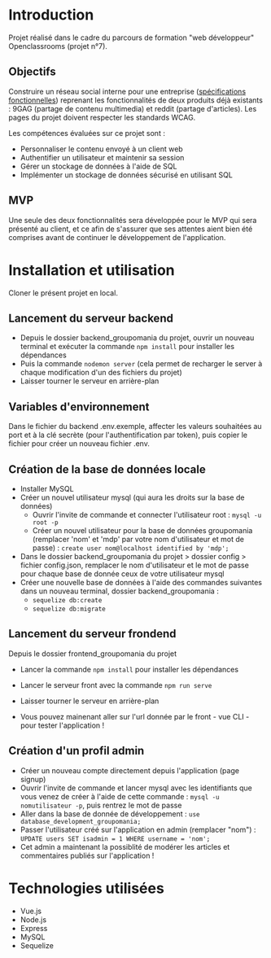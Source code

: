 # Introduction
Projet réalisé dans le cadre du parcours de formation "web développeur" Openclassrooms (projet n°7). 
## Objectifs
Construire un réseau social interne pour une entreprise ([spécifications fonctionnelles](https://s3-eu-west-1.amazonaws.com/course.oc-static.com/projects/DWJ_FR_P7/Groupomania_Specs_FR_DWJ_VF.pdf)) reprenant les fonctionnalités de deux produits déjà existants : 9GAG (partage de contenu multimedia) et reddit (partage d'articles). Les pages du projet doivent respecter les standards WCAG. 

Les compétences évaluées sur ce projet sont : 
* Personnaliser le contenu envoyé à un client web
* Authentifier un utilisateur et maintenir sa session
* Gérer un stockage de données à l'aide de SQL
* Implémenter un stockage de données sécurisé en utilisant SQL

## MVP
Une seule des deux fonctionnalités sera développée pour le MVP qui sera présenté au client, et ce afin de s'assurer que ses attentes aient bien été comprises avant de continuer le développement de l'application. 

# Installation et utilisation 
Cloner le présent projet en local.

## Lancement du serveur backend
* Depuis le dossier backend_groupomania du projet, ouvrir un nouveau terminal et exécuter la commande `npm install` pour installer les dépendances
* Puis la commande `nodemon server` (cela permet de recharger le server à chaque modification d'un des fichiers du projet)
* Laisser tourner le serveur en arrière-plan

## Variables d'environnement
Dans le fichier du backend .env.exemple, affecter les valeurs souhaitées au port et à la clé secrète (pour l'authentification par token), puis copier le fichier pour créer un nouveau fichier .env. 

## Création de la base de données locale 
* Installer MySQL
* Créer un nouvel utilisateur mysql (qui aura les droits sur la base de données)
    * Ouvrir l'invite de commande et connecter l'utilisateur root : `mysql -u root -p`
    * Créer un nouvel utilisateur pour la base de données groupomania (remplacer 'nom' et 'mdp' par votre nom d'utilisateur et mot de passe) : `create user nom@localhost identified by 'mdp';`
* Dans le dossier backend_groupomania du projet > dossier config > fichier config.json, remplacer le nom d'utilisateur et le mot de passe pour chaque base de donnée ceux de votre utilisateur mysql
* Créer une nouvelle base de données à l'aide des commandes suivantes dans un nouveau terminal, dossier backend_groupomania : 
    * `sequelize db:create`
    * `sequelize db:migrate`

## Lancement du serveur frondend
Depuis le dossier frontend_groupomania du projet 
* Lancer la commande `npm install` pour installer les dépendances
* Lancer le serveur front avec la commande `npm run serve`
* Laisser tourner le serveur en arrière-plan

* Vous pouvez mainenant aller sur l'url donnée par le front - vue CLI - pour tester l'application !

## Création d'un profil admin 
* Créer un nouveau compte directement depuis l'application (page signup)
* Ouvrir l'invite de commande et lancer mysql avec les identifiants que vous venez de créer à l'aide de cette commande : `mysql -u nomutilisateur -p`, puis rentrez le mot de passe
* Aller dans la base de donnée de développement : `use database_development_groupomania;`
* Passer l'utilisateur créé sur l'application en admin (remplacer "nom") : `UPDATE users SET isadmin = 1 WHERE username = 'nom';`
* Cet admin a maintenant la possiblité de modérer les articles et commentaires publiés sur l'application ! 

# Technologies utilisées 

* Vue.js
* Node.js
* Express
* MySQL
* Sequelize 